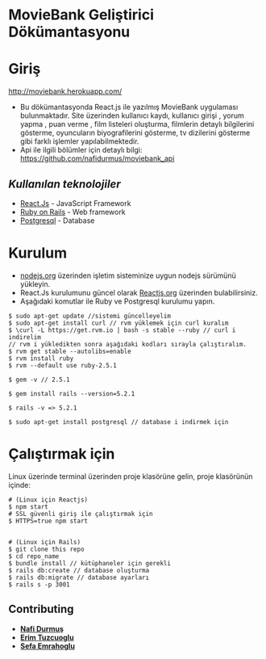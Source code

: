# MovieBank Geliştirici Dökümantasyonu

# Giriş
http://moviebank.herokuapp.com/

- Bu dökümantasyonda React.js ile yazılmış MovieBank uygulaması bulunmaktadır. Site üzerinden kullanıcı kaydı, kullanıcı girişi , yorum yapma , puan verme , film listeleri oluşturma, filmlerin detaylı bilgilerini gösterme, oyuncuların biyografilerini gösterme, tv dizilerini gösterme gibi farklı işlemler yapılabilmektedir. 
- Api ile ilgili bölümler için detaylı bilgi: https://github.com/nafidurmus/moviebank_api

## *Kullanılan teknolojiler*

* [React.Js](https://reactjs.org/) - JavaScript Framework 
* [Ruby on Rails](https://rubyonrails.org) - Web framework 
* [Postgresql](https://www.postgresql.org/) - Database

# Kurulum
- [nodejs.org](https://nodejs.org/en/download/) üzerinden işletim sisteminize uygun nodejs sürümünü yükleyin.
- React.Js kurulumunu güncel olarak [Reactjs.org](https://reactjs.org/tutorial/tutorial.html#setup-for-the-tutorial) üzerinden bulabilirsiniz.
- Aşağıdaki komutlar ile Ruby ve Postgresql kurulumu yapın.
```
$ sudo apt-get update //sistemi güncelleyelim 
$ sudo apt-get install curl // rvm yüklemek için curl kuralım
$ \curl -L https://get.rvm.io | bash -s stable --ruby // curl i indirelim
// rvm i yükledikten sonra aşağıdaki kodları sırayla çalıştıralım.
$ rvm get stable --autolibs=enable
$ rvm install ruby
$ rvm --default use ruby-2.5.1

$ gem -v // 2.5.1

$ gem install rails --version=5.2.1

$ rails -v => 5.2.1

$ sudo apt-get install postgresql // database i indirmek için

```
# Çalıştırmak için
Linux üzerinde terminal üzerinden proje klasörüne gelin, proje klasörünün içinde:

```
# (Linux için Reactjs)
$ npm start
# SSL güvenli giriş ile çalıştırmak için
$ HTTPS=true npm start


# (Linux için Rails)
$ git clone this repo
$ cd repo_name
$ bundle install // kütüphaneler için gerekli
$ rails db:create // database oluşturma
$ rails db:migrate // database ayarları
$ rails s -p 3001
```

## Contributing

* **[Nafi Durmuş](https://github.com/nafidurmus)** 
* **[Erim Tuzcuoglu](https://github.com/ErimTuzcuoglu)**  
* **[Sefa Emrahoglu](https://github.com/sefaemrahoglu)** 

